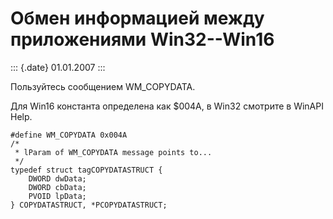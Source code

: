 Обмен информацией между приложениями Win32--Win16
=================================================

::: {.date}
01.01.2007
:::

Пользуйтесь сообщением WM\_COPYDATA.

Для Win16 константа определена как \$004A, в Win32 смотрите в WinAPI
Help.

    #define WM_COPYDATA 0x004A
    /*
     * lParam of WM_COPYDATA message points to...
     */
    typedef struct tagCOPYDATASTRUCT {
        DWORD dwData;
        DWORD cbData;
        PVOID lpData;
    } COPYDATASTRUCT, *PCOPYDATASTRUCT;
